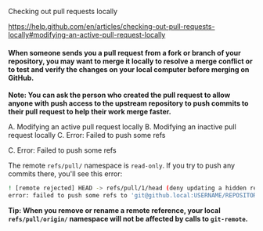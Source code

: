 Checking out pull requests locally





https://help.github.com/en/articles/checking-out-pull-requests-locally#modifying-an-active-pull-request-locally

#### When someone sends you a pull request from a fork or branch of your repository, you may want to merge it locally to resolve a merge conflict or to test and verify the changes on your local computer before merging on GitHub.

**Note: You can ask the person who created the pull request to allow anyone with push access to the upstream repository to push commits to their pull request to help their work merge faster.**


A. Modifying an active pull request locally
B. Modifying an inactive pull request locally
C.  Error: Failed to push some refs









C.  Error: Failed to push some refs

The remote `refs/pull/` namespace is `read-only`. If you try to push any commits there, you'll see this error:

```sh
! [remote rejected] HEAD -> refs/pull/1/head (deny updating a hidden ref)
error: failed to push some refs to 'git@github.local:USERNAME/REPOSITORY.git'
```


**Tip: When you remove or rename a remote reference, your local `refs/pull/origin/` namespace will not be affected by calls to `git-remote`.**

